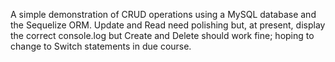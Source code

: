 A simple demonstration of CRUD operations using a MySQL database and the Sequelize ORM. Update and Read need polishing but, at present, display the correct console.log but Create and Delete should work fine; hoping to change to Switch statements in due course.